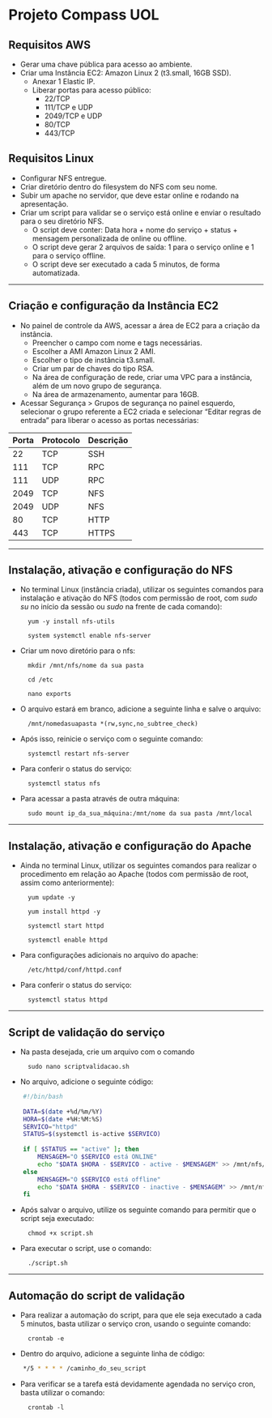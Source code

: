 # Projeto Compass UOL

## Requisitos AWS

- Gerar uma chave pública para acesso ao ambiente.
- Criar uma Instância EC2: Amazon Linux 2 (t3.small, 16GB SSD).
    - Anexar 1 Elastic IP.
    - Liberar portas para acesso público:
        - 22/TCP
        - 111/TCP e UDP
        - 2049/TCP e UDP
        - 80/TCP
        - 443/TCP

## Requisitos Linux

- Configurar NFS entregue.
- Criar diretório dentro do filesystem do NFS com seu nome.
- Subir um apache no servidor, que deve estar online e rodando na apresentação.
- Criar um script para validar se o serviço está online e enviar o resultado para o seu diretório NFS.
    - O script deve conter: Data hora + nome do serviço + status + mensagem personalizada de online ou offline.
    - O script deve gerar 2 arquivos de saída: 1 para o serviço online e 1 para o serviço offline.
    - O script deve ser executado a cada 5 minutos, de forma automatizada.


-----------------------------------------------------------------


## Criação e configuração da Instância EC2

- No painel de controle da AWS, acessar a área de EC2 para a criação da instância.
    - Preencher o campo com nome e tags necessárias.
    - Escolher a AMI Amazon Linux 2 AMI.
    - Escolher o tipo de instância t3.small.
    - Criar um par de chaves do tipo RSA.
    - Na área de configuração de rede, criar uma VPC para a instância, além de um novo grupo de segurança.
    - Na área de armazenamento, aumentar para 16GB.
- Acessar Segurança > Grupos de segurança no painel esquerdo, selecionar o grupo referente a EC2 criada e selecionar “Editar regras de entrada” para liberar o acesso as portas necessárias:

| Porta | Protocolo | Descrição |
| --- | --- | --- |
| 22 | TCP | SSH |
| 111 | TCP | RPC |
| 111 | UDP | RPC |
| 2049 | TCP | NFS |
| 2049 | UDP | NFS |
| 80 | TCP | HTTP |
| 443 | TCP | HTTPS |


-----------------------------------------------------------------


## Instalação, ativação e configuração do NFS

- No terminal Linux (instância criada), utilizar os seguintes comandos para instalação e ativação do NFS (todos com permissão de root, com *sudo su* no início da sessão ou *sudo* na frente de cada comando):

        yum -y install nfs-utils

        system systemctl enable nfs-server

- Criar um novo diretório para o nfs:

        mkdir /mnt/nfs/nome da sua pasta   

        cd /etc

        nano exports

- O arquivo estará em branco, adicione a seguinte linha e salve o arquivo:

        /mnt/nomedasuapasta *(rw,sync,no_subtree_check)

- Após isso, reinicie o serviço com o seguinte comando:

        systemctl restart nfs-server

- Para conferir o status do serviço:

        systemctl status nfs

- Para acessar a pasta através de outra máquina:

        sudo mount ip_da_sua_máquina:/mnt/nome da sua pasta /mnt/local


-----------------------------------------------------------------


## Instalação, ativação e configuração do Apache

- Ainda no terminal Linux, utilizar os seguintes comandos para realizar o procedimento em relação ao Apache (todos com permissão de root, assim como anteriormente):

        yum update -y

        yum install httpd -y

        systemctl start httpd

        systemctl enable httpd

- Para configurações adicionais no arquivo do apache:

        /etc/httpd/conf/httpd.conf

- Para conferir o status do serviço:

        systemctl status httpd


-----------------------------------------------------------------


## Script de validação do serviço

- Na pasta desejada, crie um arquivo com o comando

        sudo nano scriptvalidacao.sh

- No arquivo, adicione o seguinte código:

```bash
    #!/bin/bash
    
    DATA=$(date +%d/%m/%Y)
    HORA=$(date +%H:%M:%S)
    SERVICO="httpd"
    STATUS=$(systemctl is-active $SERVICO)
   
    if [ $STATUS == "active" ]; then
        MENSAGEM="O $SERVICO está ONLINE"
        echo "$DATA $HORA - $SERVICO - active - $MENSAGEM" >> /mnt/nfs/nome_da_sua_pasta/online.txt
    else
        MENSAGEM="O $SERVICO está offline"
        echo "$DATA $HORA - $SERVICO - inactive - $MENSAGEM" >> /mnt/nfs/anome_da_sua_pasta/offline.txt
    fi
```

- Após salvar o arquivo, utilize os seguinte comando para permitir que o script seja executado:
    
        chmod +x script.sh
    
- Para executar o script, use o comando:
    
        ./script.sh


-----------------------------------------------------------------


## Automação do script de validação

- Para realizar a automação do script, para que ele seja executado a cada 5 minutos, basta utilizar o serviço cron, usando o seguinte comando:
        
        crontab -e

- Dentro do arquivo, adicione a seguinte linha de código:

```bash
    */5 * * * * /caminho_do_seu_script
```
- Para verificar se a tarefa está devidamente agendada no serviço cron, basta utilizar o comando:

        crontab -l